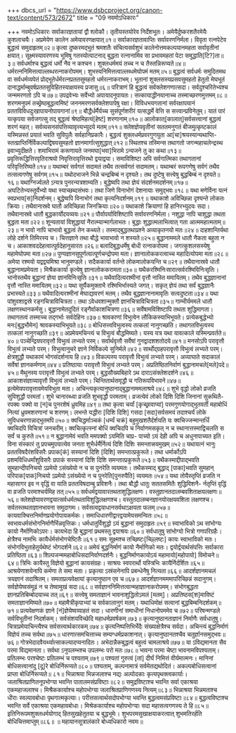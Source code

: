 +++
dbcs_url = "https://www.dsbcproject.org/canon-text/content/573/2672"
title = "09 नवमोऽधिकारः"

+++
नवमोऽधिकारः
सर्वाकारज्ञतायां द्वौ श्लोकौ। तृतीयस्तयोरेव निर्देशभूतः।
अमेयैर्दुष्करशतैरमेयैः कुशलाचयैः। 
अप्रमेयेण कालेन अमेयावरणक्षयात्॥१॥
सर्वाकारज्ञतावाप्तिः सर्वावरणनिर्मला। 
विवृता रत्नपेटेव बुद्धत्वं समुदाहृतम्॥२॥
कृत्वा दुष्करमद्भुतं श्रमशतैः संचित्यसर्वशुभं 
कालेनोत्तमकल्पयानमहता सर्वावृतीनां क्षयात्। 
सूक्ष्मस्यावरणस्य भूमिषु गतस्योत्पाटनाद् बुद्धता 
रत्नानामिव सा प्रभावमहतां पेटा समुद्धाति[टि?]ता॥३॥
सर्वधर्माश्च बुद्धत्वं धर्मो नैव न कश्चन। 
शुक्लधर्ममयं तच्च न च तैस्तन्निरूप्यते॥४॥
धर्मरत्ननिमित्तत्वाल्लब्धरत्नाकरोपमम्। 
शुभस्यनिमित्तत्वाल्लब्धमेघोपमं मतम्॥५॥
बुद्धत्वं सर्वधर्मः समुदितमथ वा सर्वधर्मव्यपेतं 
प्रोद्भूतेर्धर्मरत्नप्रततसुमहतो धर्मरत्नाकराभम्। 
भूतानां शुक्लसस्यप्रसवसुमहतो हेतुतो मेघभूतं 
दानाद्धर्माम्बुवर्षप्रततसुविहितस्याक्षयस्य प्रजासु॥६॥
परित्राणं हि बुद्धत्वं सर्वक्लेशगणात्सदा। 
सर्वदुश्चरितेभ्यश्च जन्ममरणतो ऽपि च॥७॥
उपद्रवेभ्यः सर्वेभ्यो अपायादनुपायतः। 
सत्कायाद्धीनयानाच्च तस्माच्छरणमुत्तमम्॥८॥
शरणमनुपमं तच्छ्रेष्ठबुद्धत्वमिष्टं 
जननमरणसर्वक्लेशपापेषु रक्षा। 
विविधभयगतानां सर्वरक्षापयानं 
प्रततविविधदुःखापायनोपायगानां॥९॥
बौद्धैर्धर्मैर्यच्च सुसंपूर्णशरीरं यत्सद्धर्मे वेत्ति स सत्त्वान्प्रविनेतुम्। 
यातं पारं यत्कृपया सर्वजगत्सु तद् बुद्धत्वं श्रेष्ठमिहत्यं[हेष्टं] शरणानाम्॥१०॥
आलोकात्[कालात्]सर्वसत्त्वानां बुद्धत्वं शरणं महत्।
सर्वव्यसनसंपत्तिव्यावृत्त्यभ्युदये मतम्॥११॥
क्लेशज्ञेयवृतीनां सततमनुगतं बीजमुत्कृष्टकालं 
यस्मिन्नस्तं प्रयातं भवति सुविपुलैः सर्वहानिप्रकारैः। 
बुद्धत्वं शुक्लधर्मप्रवरगुणयुता आ[चा]श्रयस्यान्यथाप्ति-
स्तत्प्राप्तिर्निर्विकल्पाद्विषयसुमहतो ज्ञानमार्गात्सुशुद्धात्॥१२॥
स्थितश्च तस्मिन्स तथागतो जगन्महाचलेन्द्रस्थ इवाभ्युदीक्षते। 
शमाभिरामं करूणायते जनमघा[भवा]भिरामे ऽन्यजने तु का कथा॥१३॥
प्रवृत्तिरूद्धित्तिरवृतिराश्रयो निवृत्तिरावृत्तिरथो द्वयाद्वया। 
समाविशिष्टा अपि सर्वगात्मिका तथागतानां परिवृत्तिरिष्यते॥१४॥
यथाम्बरं सर्वगतं सदामतं तथैव तत्सर्वगतं सदामतम्। 
यथाम्बरं रूपगणेषु सर्वगं तथैव तत्सत्वगणेषु सर्वगम्॥१५॥
यथोदभाजने भिन्ने चन्द्रबिम्बं न दृश्यते। 
तथ दुष्टेषु सत्त्वेषु बुद्धबिम्बं न दृश्यते॥१६॥
यथाग्निर्ज्वलते ऽन्यत्र पुनरन्यत्रशाम्यति। 
बुद्धेष्वपि तथा ज्ञेयं संदर्शनमदर्शनम्॥१७॥
अघटितेभ्यस्तूर्येभ्यो यथा स्याच्छब्दसंभवः। 
तथा जिणे विनाभोगं देशनायाः समुद्भवः॥१८॥
यथा मणेर्विना यत्नं स्वप्रभाव[स]निदर्शनम्। 
बुद्धेष्वपि विनाभोगं तथा कृत्यनिदर्शनम्॥१९॥
यथाकाशे अविच्छिन्ना दृश्यन्ते लोकतः क्रियाः। 
तथैवानास्रवे घातौ अविच्छिन्ना जिनक्रियाः॥२०॥
यथाकाशे क्रियाणां हि हानिरभ्युदयः सदा। 
तथैवानास्रवे धातौ बुद्धकार्योदयव्ययः॥२१॥
पौर्वापर्याविशिष्टापि सर्वावरणनिर्मला। 
नशुद्धा नापि चाशुद्धा तथता बुद्धता मता॥२२॥
शून्यतायां विशुद्धायां नैरात्म्यान्मार्गलाभतः। 
बुद्धाः शुद्धात्मलाभित्वात् गता आत्ममहात्मताम्॥२३॥
न भावो नापि चाभावो बुद्धत्वं तेन कथ्यते। 
तस्माद्बुद्धतथाप्रश्ने अव्याकृतनयो मतः॥२४॥
दाहशान्तिर्यथा लोहे दर्शने तिमिरस्य च। 
चित्तज्ञाने तथा बौद्धे भावाभावो न शस्यते॥२५॥
बुद्धानाममले धातौ नैकता बहुता न च। 
आकाशवददेहत्वात्पूर्वदेहानुसारतः॥२६॥
बलादिबुद्धधर्मेषु बोधी रत्नाकरोपमा। 
जगत्कुशलसस्येषु महामेघोपमा मता॥२७॥
पुण्यज्ञानसुपूर्णत्वात्पूर्णचन्द्रोपमा मता। 
ज्ञानालोककरत्वाच्च महादित्योपमा मता॥२८॥
अमेया रश्मयो यद्वद्व्यमिश्रा भानुमण्डले। 
सदैककार्या वर्तन्ते लोकमालोकयन्ति च॥२९॥
तथैवानास्रवे धातौ बुद्धानामप्रमेयता। 
मिश्रैककार्या कृत्येषु ज्ञानालोककरामता॥३०॥
यथैकरश्मिनिःसारात्सर्वरश्मिविनिःसृतिः। 
भानोस्तथैव बुद्धानां ज्ञेया ज्ञानविनिःसृतिः॥३१॥
यथैवादित्यरश्मीनां वृत्तौ नास्ति ममायितम्। 
तथैव बुद्धज्ञानानां वृत्तौ नास्ति ममायितम्॥३२॥
यथा सूर्यैकमुक्ताभै रश्मिभिर्भास्यते जगत्। 
सकृत् ज्ञेयं तथा सर्वं बुद्धज्ञानैः प्रभास्यते॥३३॥
यथैवादित्यरश्मीनां मेघाद्यावरणं मतम्। 
तथैव बुद्धज्ञानानामावृतिः सत्वदुष्टता॥३४॥
यथा पांशुवशाद्वस्रे रङ्गचित्राविचित्रता। 
तथा ऽवेधवशान्मुक्तौ ज्ञानचित्राविचित्रता॥३५॥
गाम्भीर्यममले धातौ लक्षणस्थानकर्मसु। 
बुद्धानामेतदुदितं रङ्गैर्वाकाशचित्रणा॥३६॥
सर्वेषामविशिष्टापि तथता शुद्धिमागता। 
तथागतत्वं तस्माच्च तद्गर्भाः सर्वदेहिनः॥३७॥
श्रावकाणां विभुत्वेन लौकिकस्याभिभूयते। 
प्रत्येकबुद्धेभ्यो मनः[बुद्धभौमेन] श्रावकस्याभिभूयते॥३८॥
बोधिसत्त्वविभुत्वस्य तत्कलां नानुगच्छति। 
तथागतविभुत्वस्य तत्कलां नानुगच्छति॥३९॥
अप्रमेयमचिन्त्यं च विभुत्वं बौद्धमिष्यते। 
यस्य यत्र यथा यावत्काले यस्मिन्प्रवर्तते॥४०॥
पञ्चेन्द्रियपरावृत्तौ विभुत्वं लभ्यते परम्। 
सर्वार्थवृत्तौ सर्वेषां गुनद्वादशशतोदये॥४१॥
मनसोऽपि परावृत्तौ विभुत्वं लभ्यते परम्।
विभुत्वानुचरे ज्ञाने निर्विकल्पे सुनिर्मले॥४२॥
सार्थोद्ग्रहपरावृत्तौ विभुत्वं लभ्यते परम्। 
क्षेत्रशुद्धौ यथाकामं भोगसंदर्शनाय हि॥४३॥
विकल्पस्य परावृत्तौ विभुत्वं लभ्यते परम्। 
अव्याघाते सदाकालं सर्वेषां ज्ञानकर्मणाम्॥४४॥
प्रतिष्ठायाः परावृत्तौ विभुत्वं लभ्यते परम्। 
अप्रतिष्ठितनिर्वाणं बुद्धानामचले[मले]पदे॥४५॥
मैथुनस्य परावृत्तौ विभुत्वं लभ्यते परम्। 
बुद्धसौख्यबिहारे ऽथ दाराऽसंक्लेशदर्शने॥४६॥
आकाशसंज्ञाव्यावृत्तौ विभुत्वं लभ्यते परम्। 
चिन्तितार्थसमृद्धौ च गतिरूपविभावने॥४७॥
इत्येमेयपरावृत्तावमेयविभुता मता। 
अचिन्त्यकृत्यानुष्ठानाद्बुद्धानाममलाश्रये॥४८॥
शुभे वृद्धो लोको व्रजति सुविशुद्धौ परमतां। 
शुभे चानारब्ध्वा व्रजति शुभवृद्धौ परमताम्। 
व्रजत्येवं लोको दिशि दिशि जिनानां सुकथितै-
रपक्वः पक्वो वा [न]च पुनरशेषं ध्रुवमिह॥४९॥
तथा कृत्वा चर्यां [कृच्छ्रावाप्यां] परमगुणयोगाद्भुतवर्ती 
महाबोधिं नित्यां ध्रुवमशरणानां च शरणम्। 
लभन्ते यद्धीरा [दिशि दिशि] गसदा [सदा]सर्वसमयं 
तदाश्चर्यं लोके सुविधचरणान्नाद्भुतमपि॥५०॥
क्वचिद्धर्माञ्चकं [धर्म्यं चक्रं] बहुमुखशतैर्दर्शयति यः 
क्वचिज्जन्मान्तर्धिं क्वचिदपि विचित्रां जनचरीम्। 
क्वचित्कृत्स्नां बोधिं क्वचिदपि च निर्वाणमसकृत् 
न च स्थानात्तस्माद्विचलति स सर्वं च कुरुते॥५१॥
न बुद्धानामेवं भवति ममपक्वो ऽयमिति चाप्र-
पाच्यो ऽयं देही अपि च अधुनापाच्यत इति। 
विना संस्कारं तु प्रपचमुपयात्येव जनता 
शुभैर्धर्मैर्नित्यं दिशि दिशिः समन्तात्त्रयमुखम्॥५२॥
यथायत्नं भानुः प्रततविषदैरंशविसरैः 
प्रपाक[कं] सस्यानां दिशि [दिशि] समन्तात्प्रकुरूते। 
तथा धर्मार्कोऽपि प्रशमविधिधर्मांशुविसरैः 
प्रपाकं सस्यानां दिशि दिशि समन्तात्प्रकुरूते॥५३॥
यथैकस्माद्दीपाद्भवति सुमहान्दीपनिचयो 
ऽप्रमेयो ऽसंख्येयो न च स पुनरेति व्ययमतः। 
तथैकस्माद् बुद्धाद् [पाका]भवति सुमहान् परिपाक[पाक]निचयो 
ऽप्रमेयो ऽसंख्येयो न च पुनरेति[पुनरुपैति] व्ययमतः॥५४॥
यथा तोयैस्तृप्तिं व्रजति न महासागर इव
न वृद्धिं वा याति प्रततविषदाम्बु प्रविशनैः। 
तथा बौद्धौ धातुः सततसमितैः शुद्धिविशनै-
र्नतृप्तिं वृद्धिं वा व्रजति परमाश्चर्यमिह तत्॥५५॥
सर्वधर्मद्वयावारतथताशुद्धिलक्षणः। 
वस्तुज्ञानतदालम्बवशिताक्षयलक्षणः॥५६॥
क्लेशज्ञेयावरणद्वयात्सर्वधर्मतथताविशुद्धिलक्षणश्च। 
वस्तुतदालम्बनज्ञानयोरक्षयवशिता लक्षणश्च। 
सर्वतस्तथताज्ञानभावना समुदागमः। 
सर्वसत्वद्वयाधानसर्वथाऽक्षयता फलम्॥५७॥
कायवाक्चित्तनिर्माणप्रयोगोपायकर्मकः। 
समाधिधारणीद्वारद्वयामेयसमन्वितः॥५८॥
स्वभावधर्मसंभोगनिर्माणैर्भिन्नवृत्तिकः। 
धर्मधातुर्विशुद्धो ऽयं बुद्धानां समुदाहृतः॥५९॥
स्वाभाविको ऽथ सांभोग्यः कायो नैर्माणिकोऽपरः। 
कायभेदा हि बुद्धानां प्रथमस्तु द्वयाश्रयः॥६०॥
सर्वधातुषु सांभोग्यो भित्रो गणपरिग्रहैः। 
क्षेत्रैश्च नामभिः कायैर्धर्मसंभोगचेष्टितैः॥६१॥
समः सूक्ष्मश्च तच्छिष्टः[च्छ्लिष्टः] कायः स्वाभाविको मतः। 
संभोगविभुताहेतुर्यथेष्टं भोगदर्शने॥६२॥
अमेयं बुद्धनिर्माणं कायो नैर्माणिको मतः। 
द्वयोर्द्वयार्थसंपत्तिः सर्वाकारा प्रतिष्ठिता॥६३॥
शिल्पजन्ममहाबोधिसदानिर्वाणदर्शनैः। 
बुद्धनिर्माणकायोऽयं महामायो[महोपायो] विमोचने॥६४॥
त्रिभिः कायैस्तु विज्ञेयो बुद्धानां कायसंग्रहः। 
साश्रयः स्वपरार्थो यस्त्रिभिः कायैर्निर्दर्शितः॥६५॥
आश्रयेणाशयेनापि कर्मणा ते समा मताः। 
प्रकृत्या ऽस्रंसनेनापि प्रबन्धेनैषु नित्यता॥६६॥
आदर्शज्ञानमचलं त्रयज्ञानं तदाश्रितम्। 
समताप्रत्यवेक्षायां कृत्यानुष्ठान एव च॥६७॥
आदर्शज्ञानमममापरिच्छिन्नं सदानुगम्। 
सर्वज्ञेयेष्वसंमूढं न च तेष्वामुखं सदा॥६८॥
सर्वज्ञाननिमित्तत्वान्महाज्ञानाकरोपमम्। 
संभोगबुद्धता ज्ञानप्रतिबिम्बोदयाच्च तत्॥६९॥
सत्त्वेषु समताज्ञानं भावनाशुद्धितोऽमलं [मतम्]। 
अप्रतिष्ठस[श]माविष्टं समताज्ञानमिष्यते॥७०॥
महामैत्रीकृपाभ्यां च सर्वकालानुगं मतम्। 
यथाधिमोक्षं सत्वानां बुद्धबिम्बनिदर्शकम्॥७१॥
प्रत्यवेक्षणकं ज्ञाने [नं]ज्ञेयेष्वव्याहतं सदा। 
धारणीनां समाधीनां निधानोपममेव च॥७२॥
परिषन्मण्डले सर्वविभूतीनां निदर्शकम्। 
सर्वसंशयविच्छेदि महाधर्मप्रवर्षकम्॥७३॥
कृत्यानुष्ठानताज्ञानं निर्माणैः सर्वधातुषु। 
चित्राप्रमेयाचिन्त्यैश्च सर्वसत्त्वार्थकारकम्॥७४॥
कृत्यनिष्पत्तिभिर्भेदैः संख्याक्षेत्रैश्च सर्वदा। 
अचिन्त्यं बुद्धनिर्माणं विज्ञेयं तच्च सर्वथा॥७५॥
धारणात्समचित्ताच्च सम्यग्धर्मप्रकाशनात्। 
कृत्यानुष्ठानतश्चैव चतुर्ज्ञानसमुद्भवः॥७६॥
गोत्रभेदादवैयर्थ्यात्साकल्यादप्यनादितः। 
अभेदान्नैकबुद्धत्वं बहुत्वं चामलाश्रये॥७७॥
या ऽविद्यमानता सैव परमा विद्यमानता। 
सर्वथा ऽनुपलम्भश्च उपलम्भः परो मतः॥७८॥
भावना परमा चेष्टा भावनामविपश्यताम्। 
प्रतिलम्भः परश्चेष्टः प्रतिलम्भं च पश्यताम्॥७९॥
पश्यतां गुरुत्वं [तां] दीर्घं निमित्तं वीर्यमात्मनः। 
मानिनां बोधिसत्त्वानांदु [दू]रे बोधिर्निरूप्यते॥८०॥
पश्यताम्, कल्पनामात्रं सर्वमेतद्यथोदितं। 
अकल्पबोधिसत्वानां प्राप्ता बोधिर्निरूप्यते॥ ८१॥
भिन्नाश्रया भिन्नजलाश्च नद्यः 
अल्पोदकाः कृत्यपृथक्त्वकार्याः। 
जलाश्रितप्राणितनूपभोग्या 
भवन्ति पातालमसंप्रविष्टाः॥८२॥
समुद्रविष्टाश्च भवन्ति सर्वा एकाश्रया एकमहाजलाश्च। 
मिश्रैककार्याश्च महोपभोग्या जलाश्रितप्राणिगणस्य नित्यम्॥८३॥
भिन्नाश्रया भिन्नमताश्च धीराः स्वल्पावबोधाः पृथगात्मकृत्याः। 
परीत्तसत्वार्थसदोपभोग्या भवन्ति बुद्धत्वमसंप्रविष्टाः॥८४॥
बुद्धत्वविष्टाश्च भवन्ति सर्वे एकाश्रया एकमहावबोधाः। 
मिश्रेककार्याश्च महोपभोग्याः सदा महासत्वगणस्य ते हि॥८५॥
इतिनिरूपमशुक्लधर्मयोगाद् हितसुखहेतुतया च बुद्धभूमेः। 
शुभपरमसुखाक्षयाकरत्वात् शुभमतिरर्हति बोधिचित्तमाप्तुम्॥८६॥
॥ महायानसूत्रालंकारे बोध्यधिकारो नवमः॥
